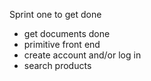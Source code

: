 Sprint one to get done
  - get documents done
  - primitive front end
  - create account and/or log in
  - search products
